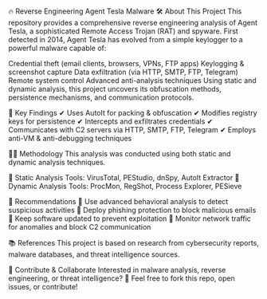 🔥 Reverse Engineering Agent Tesla Malware
🛠️ About This Project
This repository provides a comprehensive reverse engineering analysis of Agent Tesla, a sophisticated Remote Access Trojan (RAT) and spyware. First detected in 2014, Agent Tesla has evolved from a simple keylogger to a powerful malware capable of:

Credential theft (email clients, browsers, VPNs, FTP apps)
Keylogging & screenshot capture
Data exfiltration (via HTTP, SMTP, FTP, Telegram)
Remote system control
Advanced anti-analysis techniques
Using static and dynamic analysis, this project uncovers its obfuscation methods, persistence mechanisms, and communication protocols.

📌 Key Findings
✔ Uses AutoIt for packing & obfuscation
✔ Modifies registry keys for persistence
✔ Intercepts and exfiltrates credentials
✔ Communicates with C2 servers via HTTP, SMTP, FTP, Telegram
✔ Employs anti-VM & anti-debugging techniques

🧑‍💻 Methodology
This analysis was conducted using both static and dynamic analysis techniques.

🔹 Static Analysis Tools: VirusTotal, PEStudio, dnSpy, AutoIt Extractor
🔹 Dynamic Analysis Tools: ProcMon, RegShot, Process Explorer, PESieve

🔐 Recommendations
🔹 Use advanced behavioral analysis to detect suspicious activities
🔹 Deploy phishing protection to block malicious emails
🔹 Keep software updated to prevent exploitation
🔹 Monitor network traffic for anomalies and block C2 communication

📚 References
This project is based on research from cybersecurity reports, malware databases, and threat intelligence sources.

🎯 Contribute & Collaborate
Interested in malware analysis, reverse engineering, or threat intelligence? 🚀
Feel free to fork this repo, open issues, or contribute!
